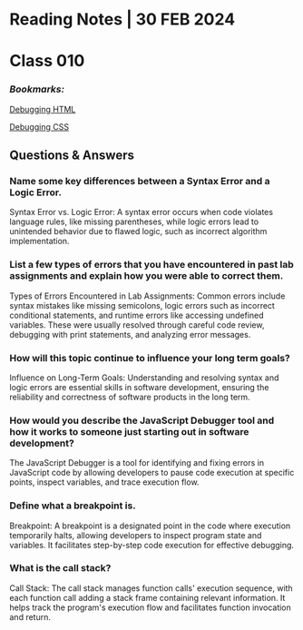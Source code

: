 # **Reading Notes | 30 FEB 2024**

# Class 010

### *Bookmarks:*

[Debugging HTML](https://developer.mozilla.org/en-US/docs/Learn/HTML/Introduction_to_HTML/Debugging_HTML)

[Debugging CSS](https://developer.mozilla.org/en-US/docs/Learn/CSS/Building_blocks/Debugging_CSS)

## **Questions & Answers**  

### Name some key differences between a Syntax Error and a Logic Error.  

Syntax Error vs. Logic Error:
A syntax error occurs when code violates language rules, like missing parentheses, while logic errors lead to unintended behavior due to flawed logic, such as incorrect algorithm implementation.

### List a few types of errors that you have encountered in past lab assignments and explain how you were able to correct them.  

Types of Errors Encountered in Lab Assignments:
Common errors include syntax mistakes like missing semicolons, logic errors such as incorrect conditional statements, and runtime errors like accessing undefined variables. These were usually resolved through careful code review, debugging with print statements, and analyzing error messages.

### How will this topic continue to influence your long term goals?

Influence on Long-Term Goals:
Understanding and resolving syntax and logic errors are essential skills in software development, ensuring the reliability and correctness of software products in the long term.

### How would you describe the JavaScript Debugger tool and how it works to someone just starting out in software development?  

The JavaScript Debugger is a tool for identifying and fixing errors in JavaScript code by allowing developers to pause code execution at specific points, inspect variables, and trace execution flow.

### Define what a breakpoint is.  

Breakpoint:
A breakpoint is a designated point in the code where execution temporarily halts, allowing developers to inspect program state and variables. It facilitates step-by-step code execution for effective debugging.

### What is the call stack?  

Call Stack:
The call stack manages function calls' execution sequence, with each function call adding a stack frame containing relevant information. It helps track the program's execution flow and facilitates function invocation and return.